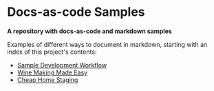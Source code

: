 # Docs-as-code Samples

**A repository with docs-as-code and markdown samples**

Examples of different ways to document in markdown, starting with an index of this project's contents:

- [Sample Development Workflow][]
- [Wine Making Made Easy][]
- [Cheap Home Staging][]


[Sample Development Workflow]: /docs-as-code-samples/development-workflow.html
[Wine Making Made Easy]: /docs-as-code-samples/wine-making-made-easy.html
[Cheap Home Staging]: /docs-as-code-samples/cheap-home-staging.html
